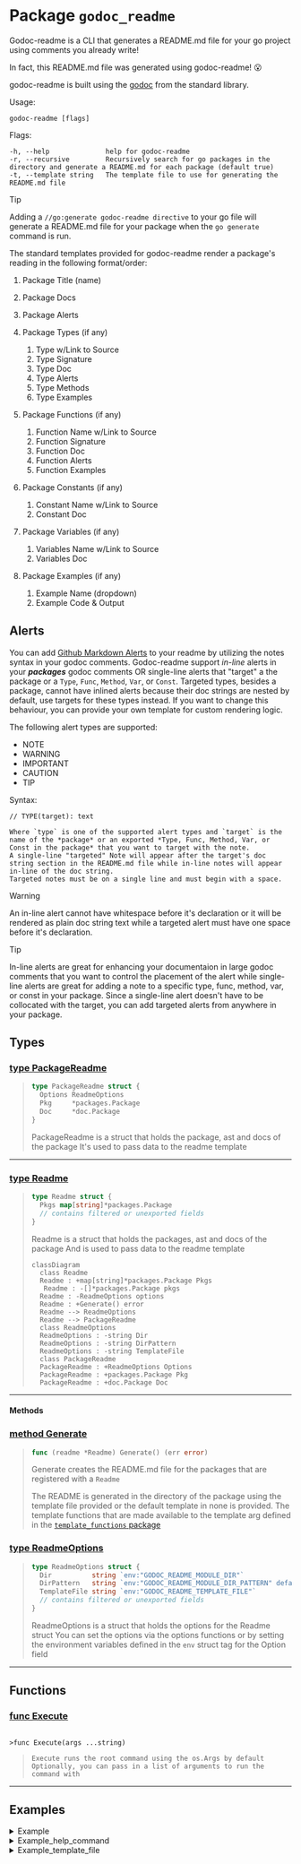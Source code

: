 
# Package `godoc_readme`
<!-- THIS FILE IS GENERATED. DO NOT EDIT! -->
Godoc-readme is a CLI that generates a README.md file for your go project using comments you already write!

In fact, this README.md file was generated using godoc-readme! :open_mouth:

godoc-readme is built using the [godoc](https://go.dev/blog/godoc) from the standard library.

Usage:

	godoc-readme [flags]

Flags:

	-h, --help              help for godoc-readme
	-r, --recursive         Recursively search for go packages in the directory and generate a README.md for each package (default true)
	-t, --template string   The template file to use for generating the README.md file

> [!TIP]
> Adding a `//go:generate godoc-readme directive` to your go file will generate a README.md file for your package when the `go generate` command is run.

The standard templates provided for godoc-readme render a package's reading in the following format/order:

1. Package Title (name)
2. Package Docs
3. Package Alerts
4. Package Types (if any)

	1. Type w/Link to Source
	2. Type Signature
	3. Type Doc
	4. Type Alerts
	5. Type Methods
	6. Type Examples

5. Package Functions (if any)
	1. Function Name w/Link to Source
	2. Function Signature
	3. Function Doc
	4. Function Alerts
	5. Function Examples

6. Package Constants (if any)
	1. Constant Name w/Link to Source
	2. Constant Doc
7. Package Variables (if any)
	1. Variables Name w/Link to Source
	2. Variables Doc
8. Package Examples (if any)
	1. Example Name (dropdown)
	2. Example Code & Output

## Alerts

You can add [Github Markdown Alerts](https://docs.github.com/en/get-started/writing-on-github/getting-started-with-writing-and-formatting-on-github/basic-writing-and-formatting-syntax#alerts) to your readme by utilizing the notes syntax in your godoc comments.
Godoc-readme support *in-line* alerts in your _**packages**_ godoc comments OR single-line alerts that "target" a the package or a `Type`, `Func`, `Method`, `Var`, or `Const`. Targeted types, besides a package, cannot have inlined alerts because their doc strings are nested by default, use targets for these types instead.
If you want to change this behaviour, you can provide your own template for custom rendering logic.

The following alert types are supported:

  - NOTE
  - WARNING
  - IMPORTANT
  - CAUTION
  - TIP

Syntax:

	// TYPE(target): text

	Where `type` is one of the supported alert types and `target` is the name of the *package* or an exported *Type, Func, Method, Var, or Const in the package* that you want to target with the note.
	A single-line "targeted" Note will appear after the target's doc string section in the README.md file while in-line notes will appear in-line of the doc string.
	Targeted notes must be on a single line and must begin with a space.

> [!WARNING]
> An in-line alert cannot have whitespace before it's declaration or it will be rendered as plain doc string text while a targeted alert must have one space before it's declaration.

> [!TIP]
> In-line alerts are great for enhancing your documentaion in large godoc comments that you want to control the placement of the alert
while single-line alerts are great for adding a note to a specific type, func, method, var, or const in your package. Since a single-line alert doesn't have to be collocated with the target, you can add targeted alerts from anywhere in your package.

##



## Types


### [type PackageReadme](./readme.go#L177-L177)

> ```go
>type PackageReadme struct {
>	Options ReadmeOptions
>	Pkg     *packages.Package
>	Doc     *doc.Package
>}
> ```
>PackageReadme is a struct that holds the package, ast and docs of the package
>It's used to pass data to the readme template
>



---





### [type Readme](./readme.go#L97-L97)

> ```go
>type Readme struct {
>	Pkgs map[string]*packages.Package
>	// contains filtered or unexported fields
>}
> ```
>Readme is a struct that holds the packages, ast and docs of the package
>And is used to pass data to the readme template
>
>```mermaid
>classDiagram
>	class Readme
>	Readme : +map[string]*packages.Package Pkgs
>    Readme : -[]*packages.Package pkgs
>	Readme : -ReadmeOptions options
>	Readme : +Generate() error
>	Readme --> ReadmeOptions
>	Readme --> PackageReadme
>	class ReadmeOptions
>	ReadmeOptions : -string Dir
>	ReadmeOptions : -string DirPattern
>	ReadmeOptions : -string TemplateFile
>	class PackageReadme
>	PackageReadme : +ReadmeOptions Options
>	PackageReadme : +packages.Package Pkg
>	PackageReadme : +doc.Package Doc
>```
>



---

#### Methods

### [method Generate](./readme.go#L189-L189)
> ```go
> func (readme *Readme) Generate() (err error)
> ```
>Generate creates the README.md file for the packages that are registered with a `Readme`
>
>The README is generated in the directory of the package using the template file provided or the default template in none is provided.
>The template functions that are made available to the template arg defined in the [`template_functions` package](./template_functions/README.go)
>




### [type ReadmeOptions](./readme.go#L105-L105)

> ```go
>type ReadmeOptions struct {
>	Dir          string `env:"GODOC_README_MODULE_DIR"`
>	DirPattern   string `env:"GODOC_README_MODULE_DIR_PATTERN" default:"./..."`
>	TemplateFile string `env:"GODOC_README_TEMPLATE_FILE"`
>	// contains filtered or unexported fields
>}
> ```
>ReadmeOptions is a struct that holds the options for the Readme struct
>You can set the options via the options functions or by setting the environment variables defined in the `env` struct tag for the Option field
>



---





## Functions



### [func Execute](./readme.go#L65-L65)
> ```go
    >func Execute(args ...string)
> ``` 
>Execute runs the root command using the os.Args by default
>Optionally, you can pass in a list of arguments to run the command with
>


---








## Examples

<details>
<summary>Example</summary>

```go
func Example{
	Execute()

}
 // Output:
 // 
 // README.md file generated successfully :tada:
 // 
```
</details>


<details>
<summary>Example_help_command</summary>

```go
func Example_help_command{
	Execute("-h")

}
 // Output:
 // 
 // Generate README.md file for your go project using comments you already write for godoc
 // 
 // Usage:
 //   godoc-readme [flags]
 // 
 // Flags:
 //   -h, --help   dhelp for godoc-readme
 //   -r, --recursive   Recursively search for go packages in the directory and generate a README.md for each package (default true)
 //   -t, --template string   The template file to use for generating the README.md file
 // 
```
</details>


<details>
<summary>Example_template_file</summary>

```go
func Example_template_file{
	Execute("-t", "README.tmpl")

}
 // Output:
 // 
 // README.md file generated successfully :tada:
 // 
```
</details>




